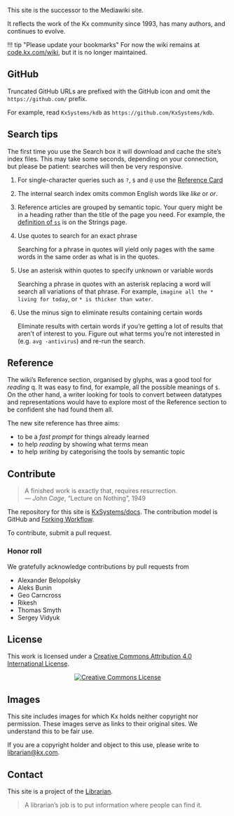 This site is the successor to the Mediawiki site. 

It reflects the work of the Kx community since 1993, has many authors, 
and continues to evolve.  

!!! tip "Please update your bookmarks" 
    For now the wiki remains at [code.kx.com/wiki](http://code.kx.com/wiki), but it is no longer maintained.


## <i class="fa fa-github"></i> GitHub

Truncated GitHub URLs are prefixed with the GitHub icon <i class="fa fa-github"></i> and omit the `https://github.com/` prefix. 

For example, read <i class="fa fa-github"></i> `KxSystems/kdb` as `https://github.com/KxSystems/kdb`.


## <i class="fa fa-search"></i> Search tips

The first time you use the Search box it will download and cache the site’s index files. This may take some seconds, depending on your connection, but please be patient: searches will then be very responsive. 

<!-- The Search box offers two kinds of search. As you type, the local search engine proposes matches from its index. Click on one of these to follow. Or type Return to send your query to Google Search. 
 -->
1. For single-character queries such as `?`, `$` and `@` use the [Reference Card](/ref/card) 

1. The internal search index omits common English words like _like_ or _or_.<!-- , which Google finds --> 

1. Reference articles are grouped by semantic topic. Your query might be in a heading rather than the title of the page you need. For example, the [definition of `ss`](/ref/strings/#ss) is on the Strings page.
1. Use quotes to search for an exact phrase

    Searching for a phrase in quotes will yield only pages with the same words in the same order as what is in the quotes. 

1. Use an asterisk within quotes to specify unknown or variable words

    Searching a phrase in quotes with an asterisk replacing a word will search all variations of that phrase. For example, `imagine all the * living for today`, or `* is thicker than water`.

1. Use the minus sign to eliminate results containing certain words

    Eliminate results with certain words if you’re getting a lot of results that aren’t of interest to you. Figure out what terms you’re not interested in (e.g. `avg -antivirus`) and re-run the search.

<!-- <i class="fa fa-hand-o-right"></i> [How to search on Google](https://support.google.com/websearch/answer/134479?hl=en)

!!! warning "Ads in results from Google Search"
    Our sister site [kx.com](http://kx.com) offers an ad-free custom Google Search. Sadly, Google no longer offers this service, even for paid custom searches. We regret this means you may see advertisements in Google search results. 
 -->

<!-- ## <i class="fa fa-keyboard-o"></i> Keyboard shortcuts for Search

In Chrome, Firefox, Safari and Internet Explorer 11, one or more tabs will take you to the site Search box. Results appear as you type. 

In Chrome you can select a result with the arrow keys; in Internet Explorer 11, with the Tab key. 

 -->
## <i class="fa fa-life-ring"></i> Reference

The wiki’s Reference section, organised by glyphs, was a good tool for _reading_ q. It was easy to find, for example, all the possible meanings of `$`. On the other hand, a writer looking for tools to convert between datatypes and representations would have to explore most of the Reference section to be confident she had found them all. 

The new site reference has three aims:

- to be a _fast prompt_ for things already learned 
- to help _reading_ by showing what terms mean
- to help _writing_ by categorising the tools by semantic topic 


## <i class="fa fa-handshake-o"></i> Contribute

> A finished work is exactly that, requires resurrection.  
— _John Cage_, “Lecture on Nothing”, 1949

The repository for this site is <i class="fa fa-github"></i> [KxSystems/docs](https://github.com/KxSystems/docs). 
The contribution model is GitHub and [Forking Workflow](https://www.atlassian.com/git/tutorials/comparing-workflows#forking-workflow). 

To contribute, submit a pull request. 

### Honor roll

We gratefully acknowledge contributions by pull requests from

-   Alexander Belopolsky
-   Aleks Bunin
-   Geo Carncross
-   Rikesh
-   Thomas Smyth
-   Sergey Vidyuk


## <i class="fa fa-balance-scale"></i> License 
This work is licensed under a <a rel="license" href="http://creativecommons.org/licenses/by/4.0/">Creative Commons Attribution 4.0 International License</a>.

<div style="text-align: center;"><a rel="license" href="http://creativecommons.org/licenses/by/4.0/"><img alt="Creative Commons License" style="border-width:0" src="https://i.creativecommons.org/l/by/4.0/88x31.png" /></a></div>


## <i class="fa fa-picture-o"></i> Images

This site includes images for which Kx holds neither copyright nor permission. 
These images serve as links to their original sites. 
We understand this to be fair use. 

If you are a copyright holder and object to this use, please write to librarian@kx.com. 


## <i class="fa fa-envelope-o"></i> Contact

This site is a project of the [Librarian](mailto:librarian@kx.com).

> A librarian’s job is to put information where people can find it. 

